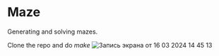 # Maze
Generating and solving mazes.

Clone the repo and do *make*
![Запись экрана от 16 03 2024 14 45 13](https://github.com/asudie/Maze/assets/80539245/4f2daeaa-868e-40c3-a0ca-d1b9186b7faa)
